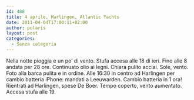 ```yaml
---
id: 488
title: 4 aprile, Harlingen, Atlantic Yachts
date: 2011-04-04T17:00:11+02:00
author: polaris
layout: post
categories:
  - Senza categoria
---
```

Nella notte pioggia e un po&#8217; di vento. Stufa accesa alle 18 di ieri. Fino alle 8 andata per 28 ore. Continuato olio ai legni. Chiara pulito acciai. Sole, vento. Foto alla barca pulita e in ordine. Alle 16:30 in centro ad Harlingen per cambio batteria iPhone: mandati a Leeuwarden. Cambio batteria in 1 ora! Rientrati ad Harlingen, spese De Boer. Tempo coperto, vento aumentato. Accesa stufa alle 19.
